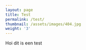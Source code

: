 ```yaml
---
layout: page
title: Test
permalink: /test/
thumbnail: /assets/images/404.jpg
weight: '3'
---
```

Hoi dit is een test
